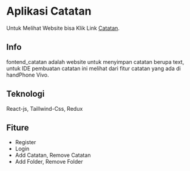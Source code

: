 # Aplikasi Catatan

Untuk Melihat Website bisa Klik Link [Catatan](https://safaaat.github.io/fontend_catatan).

## Info

fontend_catatan adalah website untuk menyimpan catatan berupa text, untuk IDE pembuatan catatan ini melihat dari fitur catatan yang ada di handPhone Vivo.

## Teknologi

React-js, Taillwind-Css, Redux

## Fiture

- Register
- Login
- Add Catatan, Remove Catatan
- Add Folder, Remove Folder

